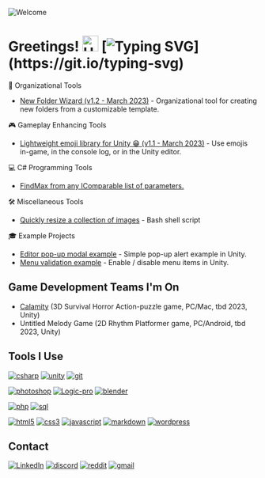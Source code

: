 ![Welcome](https://user-images.githubusercontent.com/8204808/232295202-5c918de0-47c5-4293-94b4-7d031cfb44eb.svg)

# Greetings! <img src="https://user-images.githubusercontent.com/8204808/231772345-4391dcbc-16b1-4d48-bf85-e688e8bf0ded.gif" alt="Hi" width="32px"/> [![Typing SVG](https://readme-typing-svg.demolab.com?font=Fira+Code&pause=1000&color=00FA9A&center=true&vCenter=true&width=435&height=32&lines=Welcome+to+my+profile!;I+%E2%9D%A4%EF%B8%8F+video+games!+%F0%9F%8E%AE;Over+18+years+OOP+experience!;12%2B+years+with+Unity!;Releasing+open+source+tools!)](https://git.io/typing-svg)

📁 Organizational Tools
  - [New Folder Wizard (v1.2 - March 2023)](http://github.com/seekeroftheball/NewFolderWizard-Tool) - Organizational tool for creating new folders from a customizable template.

🎮 Gameplay Enhancing Tools
  - [Lightweight emoji library for Unity 😁 (v1.1 - March 2023)](https://gist.github.com/seekeroftheball/8a4655e7b98441aa05c472c82ad8bb1c) - Use emojis in-game, in the console log, or in the Unity editor.

💻 C# Programming Tools
- [FindMax from any IComparable list of parameters.](https://gist.github.com/seekeroftheball/9c8ed33478f3907591588f0232195457)

🛠️ Miscellaneous Tools
- [Quickly resize a collection of images](https://github.com/seekeroftheball/Resize-Images-Bash) - Bash shell script

🎓 Example Projects
- [Editor pop-up modal example](https://github.com/seekeroftheball/EditorModal) - Simple pop-up alert example in Unity.
- [Menu validation example](https://github.com/seekeroftheball/MenuItemValidationExample) - Enable / disable menu items in Unity.  

## Game Development Teams I'm On
- [Calamity](https://github.com/alexitsios/Calamity/wiki) (3D Survival Horror Action-puzzle game, PC/Mac, tbd 2023, Unity)
- Untitled Melody Game (2D Rhythm Platformer game, PC/Android, tbd 2023, Unity)

## Tools I Use
[![csharp](https://user-images.githubusercontent.com/8204808/224191821-3a3ddf68-7252-40f1-a65c-0d1939b0b2a1.jpg)](#)
[![unity](https://user-images.githubusercontent.com/8204808/224191842-dd4921a0-036f-4007-b0ec-1e135f714b77.jpg)](#)
[![git](https://user-images.githubusercontent.com/8204808/224195638-e3d743da-66f1-4b5b-9f0d-824d8a189958.jpg)](#)

[![photoshop](https://user-images.githubusercontent.com/8204808/224191833-ffe7fdf7-54bc-41d5-9cf0-d8b0d9a76569.jpg)](#)
[![Logic-pro](https://user-images.githubusercontent.com/8204808/224191828-6d311862-5af0-4ba3-acf7-07d152b9fe2b.jpg)](#)
[![blender](https://user-images.githubusercontent.com/8204808/224191819-31dfcebc-6a13-47cd-870f-26f4bc68cb42.jpg)](#)

[![php](https://user-images.githubusercontent.com/8204808/224191834-7619b321-485d-4e59-9dbd-cb198704185d.jpg)](#)
[![sql](https://user-images.githubusercontent.com/8204808/224191838-8a7ef900-c4b7-4e64-bd68-7d0a1cd6d03d.jpg)](#)

[![html5](https://user-images.githubusercontent.com/8204808/224191825-486a0421-64ed-428b-b221-4b1679d1adfd.jpg)](#)
[![css3](https://user-images.githubusercontent.com/8204808/224191822-7d620d5e-d913-4b90-8bc2-87cd07bd42f9.jpg)](#)
[![javascript](https://user-images.githubusercontent.com/8204808/224191826-45864079-c89d-439a-b779-ae54bf04495d.jpg)](#)
[![markdown](https://user-images.githubusercontent.com/8204808/224191831-9e93e9f1-1eea-4d12-bdc7-4ad569da77c6.jpg)](#)
[![wordpress](https://user-images.githubusercontent.com/8204808/224191845-358399b3-54d2-4750-ad5d-9a330c2ad6d9.jpg)](#)

## Contact
[![LinkedIn](https://user-images.githubusercontent.com/8204808/224697954-640e6d13-3b4d-4430-b476-f08b0197966c.png)](https://www.linkedin.com/in/jordan-wilgus/)
[![discord](https://user-images.githubusercontent.com/8204808/224197820-fbe8ea42-51b6-42ec-a64b-9669add75282.jpg)](https://discordapp.com/users/SeekeroftheBall#3389)
[![reddit](https://user-images.githubusercontent.com/8204808/224197823-d2958cae-e53b-44f2-9b18-aaec8246bf63.jpg)](https://www.reddit.com/user/SeekeroftheBall)
[![gmail](https://user-images.githubusercontent.com/8204808/225286436-1ea5eed6-1a7b-4342-836e-824e6aabb887.png)](mailto:jordan.wilgus@gmail.com)

<!--
**seekeroftheball/seekeroftheball** is a ✨ _special_ ✨ repository because its `README.md` (this file) appears on your GitHub profile.

Here are some ideas to get you started:

- 🔭 I’m currently working on ...
- 🌱 I’m currently learning ...
- 👯 I’m looking to collaborate on ...
- 🤔 I’m looking for help with ...
- 💬 Ask me about ...
- 📫 How to reach me: ...
- 😄 Pronouns: ...
- ⚡ Fun fact: ...
-->
